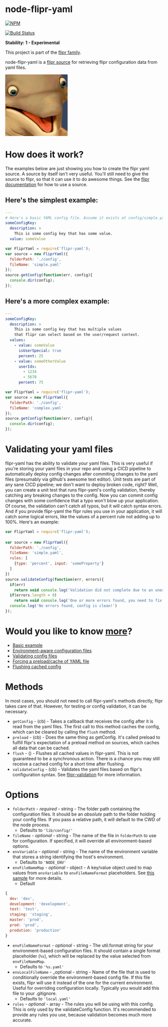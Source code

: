 node-flipr-yaml
============

[![NPM](https://nodei.co/npm/flipr-yaml.png?downloads=true&downloadRank=true&stars=true)](https://nodei.co/npm/flipr-yaml/)

[![Build Status](https://travis-ci.org/godaddy/node-flipr-yaml.svg)](https://travis-ci.org/godaddy/node-flipr-yaml)

**Stability: 1 - Experimental** 

This project is part of the [flipr family](https://github.com/godaddy/node-flipr).

node-flipr-yaml is a [flipr source](http://todoaddurl) for retrieving flipr configuration data from yaml files.

![node-flipr](/flipr.png?raw=true "node-flipr")

# How does it work?
The examples below are just showing you how to create the flipr yaml source.  A source by itself isn't very useful.  You'll still need to give the source to flipr, so that it can use it to do awesome things.  See the [flipr documentation](https://github.com/godaddy/node-flipr) for how to use a source.

## Here's the simplest example:
```yaml
---
# Here's a basic YAML config file. Assume it exists at config/simple.yaml
someConfigKey:
  description: >
    This is some config key that has some value.
  value: someValue
```

```javascript
var FliprYaml = require('flipr-yaml');
var source = new FliprYaml({
  folderPath: './config',
  fileName: 'simple.yaml'
});
source.getConfig(function(err, config){
  console.dir(config);
});
```
## Here's a more complex example:
```yaml
---
someConfigKey:
  description: >
    This is some config key that has multiple values
    that flipr can select based on the user/request context.
  values:
    - value: someValue
      isUserSpecial: true
      percent: 25
    - value: someOtherValue
      userIds:
        - 1234
        - 5678
      percent: 75
```

```javascript
var FliprYaml = require('flipr-yaml');
var source = new FliprYaml({
  folderPath: './config',
  fileName: 'complex.yaml'
});
source.getConfig(function(err, config){
  console.dir(config);
});
```

# Validating your yaml files
flipr-yaml has the ability to validate your yaml files.  This is very useful if you're storing your yaml files in your repo and using a CICD pipeline to automatically deploy config changes after commiting changes to the yaml files (presumably via github's awesome text editor).  Unit tests are part of any sane CICD pipeline; we don't want to deploy broken code, right?  Well, you can create a unit test that runs flipr-yaml's config validation, thereby catching any breaking changes to the config.  Now you can commit config changes with some confidence that a typo won't blow up your application.  Of course, the validation can't catch all typos, but it will catch syntax errors.  And if you provide flipr-yaml the flipr rules you use in your application, it will catch some logical errors, like the values of a percent rule not adding up to 100%.  Here's an example:

```javascript
var FliprYaml = require('flipr-yaml');

var source = new FliprYaml({
  folderPath: './config',
  fileName: 'simple.yaml',
  rules: [
    {type: 'percent', input: 'someProperty'}
  ]
})
source.validateConfig(function(err, errors){
  if(err)
    return void console.log('Validation did not complete due to an unexpected error.')
  if(errors.length > 0)
    return void console.log('One or more errors found, you need to fix your config!')
  console.log('No errors found, config is clean!')
});

```

# Would you like to know [more](http://i.imgur.com/IOvYPfT.jpg)?
* [Basic example](/sample/basic.js)
* [Environment-aware configuration files](/sample/environment-awareness.js)
* [Validating config files](/sample/validate-config.js)
* [Forcing a preload/cache of YAML file](/sample/preload.js)
* [Flushing cached config](/sample/flush-cache.js)

# Methods

In most cases, you should not need to call flipr-yaml's methods directly, flipr takes care of that.  However, for testing or config validation, it can be necessary.

* `getConfig` - (cb) - Takes a callback that receives the config after it is read from the yaml files.  The first call to this method caches the config, which can be cleared by calling the `flush` method.
* `preload` - (cb) - Does the same thing as getConfig.  It's called preload to fulfill flipr's expectation of a preload method on sources, which caches all data that can be cached.
* `flush` - () - Flushes all cached values in flipr-yaml.  This is not guaranteed to be a synchronous action.  There is a chance you may still receive a cached config for a short time after flushing.
* `validateConfig` - (cb) - Validates the yaml files based on flipr's configuration syntax.  See [flipr-validation](https://github.com/gshively11/node-flipr-validation) for more information.

# Options

* `folderPath` - _required_ - string - The folder path containing the configuration files.  It should be an *absolute* path to the folder holding your config files.  If you pass a relative path, it will default to the CWD of the node process.
  * Defaults to `'lib/config/'`
* `fileName` - _optional_ - string - The name of the file in `folderPath` to use for configuration.  If specified, it will override all environment-based options.
* `envVariable` - _optional_ - string - The name of the environment variable that stores a string identifying the host's environment.
  * Defaults to `'NODE_ENV'`
* `envFileNameMap` - _optional_ - object - A key/value object used to map values from `envVariable` to `envFileNameFormat` placeholders.  See [this sample](/sample/environment-awareness.js) for more details.
  * Default

```javascript
{
  dev: 'dev',
  development: 'development',
  test: 'test',
  staging: 'staging',
  master: 'prod',
  prod: 'prod',
  prodution: 'production'
}
```
* `envFileNameFormat` - _optional_ - string - The util.format string for your environment-based configuration files.  It should contain a single format placeholder (`%s`), which will be replaced by the value selected from `envFileNameMap`.
  * Defaults to `'%s.yaml'`
* `envLocalFileName` - _optional - string - Name of the file that is used to conditionally override the environment-based config file.  If this file exists, flipr will use it instead of the one for the current environment.  Useful for overriding configuration locally.  Typically you would add this file to your .gitignore.
  * Defaults to `'local.yaml'`
* `rules` - _optional_ - array - The rules you will be using with this config.  This is only used by the validateConfig function.  It's recommended to provide any rules you use, because validation becomes much more accurate.
